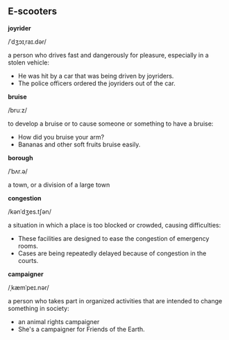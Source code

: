 ## E-scooters

**joyrider**

/ˈdʒɔɪˌraɪ.dər/

a person who drives fast and dangerously for pleasure, especially in a stolen vehicle:

* He was hit by a car that was being driven by joyriders.
* The police officers ordered the joyriders out of the car.

**bruise**

/bruːz/

to develop a bruise or to cause someone or something to have a bruise:

* How did you bruise your arm?
* Bananas and other soft fruits bruise easily.

**borough**

/ˈbʌr.ə/

a town, or a division of a large town

**congestion**

/kənˈdʒes.tʃən/

a situation in which a place is too blocked or crowded, causing difficulties:

* These facilities are designed to ease the congestion of emergency rooms.
* Cases are being repeatedly delayed because of congestion in the courts.

**campaigner**

/ˌkæmˈpeɪ.nər/

a person who takes part in organized activities that are intended to change something in society:

* an animal rights campaigner
* She's a campaigner for Friends of the Earth.

